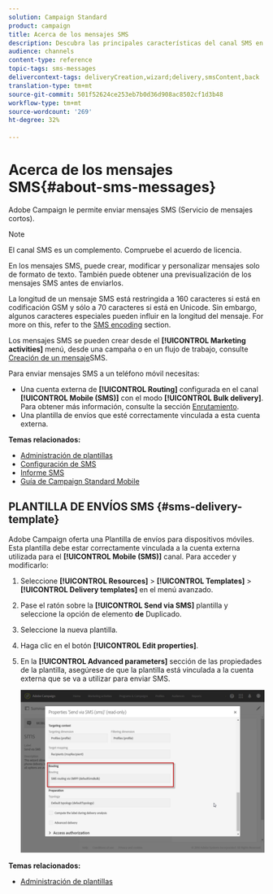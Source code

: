 ```yaml
---
solution: Campaign Standard
product: campaign
title: Acerca de los mensajes SMS
description: Descubra las principales características del canal SMS en Adobe Campaign.
audience: channels
content-type: reference
topic-tags: sms-messages
delivercontext-tags: deliveryCreation,wizard;delivery,smsContent,back
translation-type: tm+mt
source-git-commit: 501f52624ce253eb7b0d36d908ac8502cf1d3b48
workflow-type: tm+mt
source-wordcount: '269'
ht-degree: 32%

---
```



# Acerca de los mensajes SMS{#about-sms-messages}

Adobe Campaign le permite enviar mensajes SMS (Servicio de mensajes cortos).

>[!NOTE]
>
>El canal SMS es un complemento. Compruebe el acuerdo de licencia.

En los mensajes SMS, puede crear, modificar y personalizar mensajes solo de formato de texto. También puede obtener una previsualización de los mensajes SMS antes de enviarlos.

La longitud de un mensaje SMS está restringida a 160 caracteres si está en codificación GSM y sólo a 70 caracteres si está en Unicode. Sin embargo, algunos caracteres especiales pueden influir en la longitud del mensaje. For more on this, refer to the [SMS encoding](../../administration/using/configuring-sms-channel.md#sms-encoding--length-and-transliteration) section.

Los mensajes SMS se pueden crear desde el **[!UICONTROL Marketing activities]** menú, desde una campaña o en un flujo de trabajo, consulte [Creación de un mensaje](../../channels/using/creating-an-sms-message.md)SMS.

Para enviar mensajes SMS a un teléfono móvil necesitas:

* Una cuenta externa de **[!UICONTROL Routing]** configurada en el canal **[!UICONTROL Mobile (SMS)]** con el modo **[!UICONTROL Bulk delivery]**. Para obtener más información, consulte la sección [Enrutamiento](../../administration/using/configuring-sms-channel.md#defining-an-sms-routing).
* Una plantilla de envíos que esté correctamente vinculada a esta cuenta externa.

**Temas relacionados:**

* [Administración de plantillas](../../start/using/marketing-activity-templates.md)
* [Configuración de SMS](../../administration/using/configuring-sms-channel.md#defining-an-sms-routing)
* [Informe SMS](../../reporting/using/sms-report.md)
* [Guía de Campaign Standard Mobile](https://helpx.adobe.com/es/campaign/kb/acs-mobile.html)

## PLANTILLA DE ENVÍOS SMS {#sms-delivery-template}

Adobe Campaign oferta una Plantilla de envíos para dispositivos móviles. Esta plantilla debe estar correctamente vinculada a la cuenta externa utilizada para el **[!UICONTROL Mobile (SMS)]** canal. Para acceder y modificarlo:

1. Seleccione **[!UICONTROL Resources]** > **[!UICONTROL Templates]** > **[!UICONTROL Delivery templates]** en el menú avanzado.
1. Pase el ratón sobre la **[!UICONTROL Send via SMS]** plantilla y seleccione la opción de elemento **de** Duplicado.
1. Seleccione la nueva plantilla.
1. Haga clic en el botón **[!UICONTROL Edit properties]**.
1. En la **[!UICONTROL Advanced parameters]** sección de las propiedades de la plantilla, asegúrese de que la plantilla está vinculada a la cuenta externa que se va a utilizar para enviar SMS.

   ![](assets/sms_template.png)

**Temas relacionados:**

* [Administración de plantillas](../../start/using/marketing-activity-templates.md)
